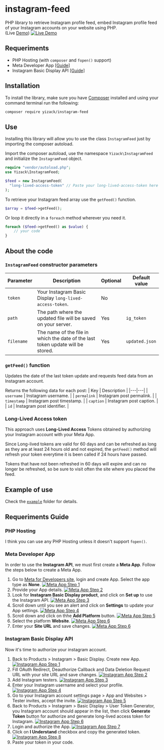 # instagram-feed
PHP library to retrieve Instagram profile feed, embed Instagram profile feed of your Instagram accounts on your website using PHP.\
(Live [Demo](https://instagram-feed.yizack.com/demo/))
[![Live Demo](https://yizack.com/images/instagram-feed/demo.gif)](https://instagram-feed.yizack.com/demo/)

## Requeriments
- PHP Hosting (with `composer` and `fopen()` support)
- Meta Developer App [[Guide]](#meta-developer-app)
- Instagram Basic Display API [[Guide]](#instagram-basic-display-api)

## Installation
To install the library, make sure you have [Composer](https://getcomposer.org/) installed and using your command terminal run the following:
```sh
composer require yizack/instagram-feed
```

## Use
Installing this library will allow you to use the class `InstagramFeed` just by importing the composer autoload.

Import the composer autoload, use the namespace `Yizack\InstagramFeed` and initialize the `InstagramFeed` object.
```php
require "vendor/autoload.php";
use Yizack\InstagramFeed;

$feed = new InstagramFeed(
  "long-lived-access-token" // Paste your long-lived-access-token here
);
```

To retrieve your Instagram feed array use the `getFeed()` function.
```php
$array = $feed->getFeed();
```

Or loop it directly in a `foreach` method wherever you need it.
```php
foreach ($feed->getFeed() as $value) {
    // your code
}
```

## About the code
### `InstagramFeed` constructor parameters
| Parameter | Description | Optional | Default value |
|---|---|---|---|
| `token` | Your Instagram Basic Display `long-lived-access-token`. | No |  |
| `path` | The path where the updated file will be saved on your server. | Yes | `ig_token` |
| `filename` | The name of the file in which the date of the last token update will be stored. | Yes | `updated.json` |

### `getFeed()` function
Updates the date of the last token update and requests feed data from an Instagram account.

Returns the following data for each post:
| Key | Description |
|---|---|
| `username` | Instagram username. |
| `permalink` | Instagram post permalink. |
| `timestamp` | Instagram post timestamp. |
| `caption` | Instagram post caption. |
| `id` | Instagram post identifier. |

### Long-Lived Access token
This approach uses **Long-Lived Access** Tokens obtained by authorizing your Instagram account with your Meta App.

Since Long-lived tokens are valid for 60 days and can be refreshed as long as they are at least 24 hours old and not expired, the `getFeed()` method will refresh your token everytime it is been called if 24 hours have passed.

Tokens that have not been refreshed in 60 days will expire and can no longer be refreshed, so be sure to visit often the site where you placed the feed.

## Example of use
Check the [`example`](/example) folder for details.

## Requeriments Guide
### PHP Hosting
  I think you can use any PHP Hosting unless it doesn't support `fopen()`.

### Meta Developer App
In order to use the **Instagram API**, we must first create a **Meta App**. Follow the steps below to create a Meta App.
1. Go to [Meta for Developers site](https://developers.facebook.com/apps/create/), login and create App. Select the app type as **None**.
[![Meta App Step 1](https://yizack.com/images/instagram-feed/meta-app-1.jpg)](https://developers.facebook.com/)
2. Provide your App details.
[![Meta App Step 2](https://yizack.com/images/instagram-feed/meta-app-2.jpg)](https://developers.facebook.com/)
3. Look for **Instagram Basic Display product**, and click on **Set up** to use the Instagram API.
[![Meta App Step 3](https://yizack.com/images/instagram-feed/meta-app-3.jpg)](https://developers.facebook.com/)
4. Scroll down until you see an alert and click on **Settings** to update your App settings.
[![Meta App Step 4](https://yizack.com/images/instagram-feed/meta-app-4.jpg)](https://developers.facebook.com/)
5. Scroll down and click on thhe **Add Platform** button.
[![Meta App Step 5](https://yizack.com/images/instagram-feed/meta-app-5.jpg)](https://developers.facebook.com/)
6. Select the platform **Website**.
[![Meta App Step 6](https://yizack.com/images/instagram-feed/meta-app-6.jpg)](https://developers.facebook.com/)
7. Enter your **Site URL** and save changes.
[![Meta App Step 6](https://yizack.com/images/instagram-feed/meta-app-7.jpg)](https://developers.facebook.com/)

### Instagram Basic Display API
  Now it's time to authorize your instagram account.
1. Back to Products > Instagram > Basic Display. Create new App.
[![Instagram App Step 1](https://yizack.com/images/instagram-feed/instagram-app-1.jpg)](https://developers.facebook.com/)
2. Fill OAuth Redirect, Deauthorize Callback and Data Deletion Request URL with your site URL and save changes.
[![Instagram App Step 2](https://yizack.com/images/instagram-feed/instagram-app-2.jpg)](https://developers.facebook.com/)
3. Add Instagram testers.
[![Instagram App Step 3](https://yizack.com/images/instagram-feed/instagram-app-3.jpg)](https://developers.facebook.com/)
4. Enter your Instagram username and select your profile.
[![Instagram App Step 4](https://yizack.com/images/instagram-feed/instagram-app-4.jpg)](https://developers.facebook.com/)
5. Go to your Instagram account settings page > App and Websites > Tester invites, accept the invite.
[![Instagram App Step 5](https://yizack.com/images/instagram-feed/instagram-app-5.jpg)](https://developers.facebook.com/)
6. Back to Products > Instagram > Basic Display > User Token Generator, you Instagram account should appear in the list, then click **Generate Token** button for authorize and generate long-lived access token for Instagram.
[![Instagram App Step 6](https://yizack.com/images/instagram-feed/instagram-app-6.jpg)](https://developers.facebook.com/)
7. Login and authorize the App.
[![Instagram App Step 7](https://yizack.com/images/instagram-feed/instagram-app-7.jpg)](https://developers.facebook.com/)
8. Click on **I Understand** checkbox and copy the generated token.
[![Instagram App Step 8](https://yizack.com/images/instagram-feed/instagram-app-8.jpg)](https://developers.facebook.com/)
9. Paste your token in your code.

##
